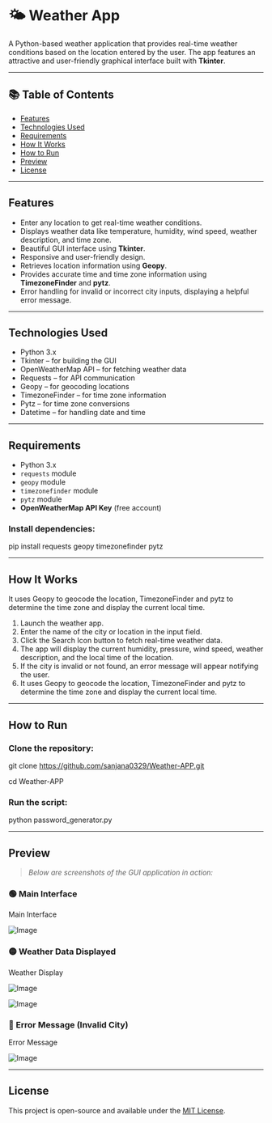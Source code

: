 
#  🌤️ Weather App

A Python-based weather application that provides real-time weather conditions based on the location entered by the user. The app features an attractive and user-friendly graphical interface built with **Tkinter**.


---
## 📚 Table of Contents

- [Features](#features)
- [Technologies Used](#technologies-used)
- [Requirements](#requirements)
- [How It Works](#how-it-works)
- [How to Run](#how-to-run)
- [Preview](#preview)
- [License](#license)
---

## Features

- Enter any location to get real-time weather conditions.
- Displays weather data like temperature, humidity, wind speed, weather description, and time zone.
- Beautiful GUI interface using **Tkinter**.
- Responsive and user-friendly design.
- Retrieves location information using **Geopy**.
- Provides accurate time and time zone information using **TimezoneFinder** and **pytz**.
- Error handling for invalid or incorrect city inputs, displaying a helpful error message.


---

## Technologies Used

- Python 3.x
- Tkinter – for building the GUI
- OpenWeatherMap API – for fetching weather data
- Requests – for API communication
- Geopy – for geocoding locations
- TimezoneFinder – for time zone information
- Pytz – for time zone conversions
- Datetime – for handling date and time

---

##  Requirements

- Python 3.x
- `requests` module
- `geopy` module
- `timezonefinder` module
- `pytz` module
- **OpenWeatherMap API Key** (free account)

### Install dependencies:

pip install requests geopy timezonefinder pytz

---

##  How It Works

It uses Geopy to geocode the location, TimezoneFinder and pytz to determine the time zone and display the current local time.
1. Launch the weather app.
2. Enter the name of the city or location in the input field.
3. Click the Search Icon button to fetch real-time weather data.
4. The app will display the current humidity, pressure, wind speed, weather description, and the local time of the location.
5. If the city is invalid or not found, an error message will appear notifying the user.
6. It uses Geopy to geocode the location, TimezoneFinder and pytz to determine the time zone and display the current local time.
---

##  How to Run

### Clone the repository:

git clone https://github.com/sanjana0329/Weather-APP.git

cd Weather-APP


### Run the script:

python password_generator.py


---

##  Preview

> _Below are screenshots of the GUI application in action:_

### 🟢 Main Interface

Main Interface

![Image](https://github.com/user-attachments/assets/39858610-939d-435c-b7cb-3710847a94c8)

### 🟡 Weather Data Displayed

Weather Display

![Image](https://github.com/user-attachments/assets/d5743974-0f19-4360-8145-ae2791a12cc9)

![Image](https://github.com/user-attachments/assets/99f403dd-b3ce-419a-8bd0-f2b6e7f61583)

### 🔴 Error Message (Invalid City)

Error Message

![Image](https://github.com/user-attachments/assets/1c18932a-f726-435c-8be7-673d025d9382)

---

##  License

This project is open-source and available under the [MIT License](LICENSE).

